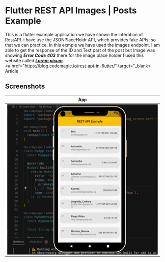 # Flutter REST API Images | Posts Example

This is a flutter example application we have shown the interation of RestAPI. I have use the JSONPlaceHoldr API, which provides fake APIs, so that we can practice. In this exmple we have used the images endpoint. I am able to get the response of the ID and Text part of the post but Image was showing <i><b>Error Code 403</i></b> there for the image place holder I used this website called <a href="https://picsum.photos/"><b><i>Lorem picum</i></b></a>.
<br>
<a href="https://blog.codemagic.io/rest-api-in-flutter/" target="_blank> Article</a> 


## Screenshots

| App | 
| ---------------- |
| ![](https://raw.githubusercontent.com/Ankitkj1999/Flutter-Examples/Flutter_RestAPI_JSON_Holder/restApi.gif) | 
